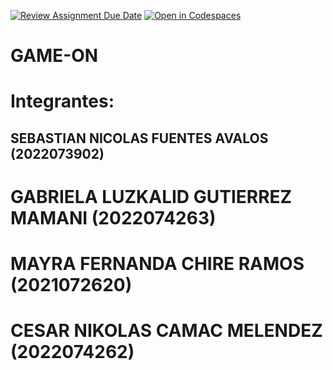 [![Review Assignment Due Date](https://classroom.github.com/assets/deadline-readme-button-22041afd0340ce965d47ae6ef1cefeee28c7c493a6346c4f15d667ab976d596c.svg)](https://classroom.github.com/a/0SqZJ8VW)
[![Open in Codespaces](https://classroom.github.com/assets/launch-codespace-2972f46106e565e64193e422d61a12cf1da4916b45550586e14ef0a7c637dd04.svg)](https://classroom.github.com/open-in-codespaces?assignment_repo_id=20418689)
# GAME-ON

# Integrantes:
## SEBASTIAN NICOLAS FUENTES AVALOS		(2022073902)
# GABRIELA LUZKALID GUTIERREZ MAMANI 	(2022074263)
# MAYRA FERNANDA CHIRE RAMOS			(2021072620)
# CESAR NIKOLAS CAMAC MELENDEZ		(2022074262)


